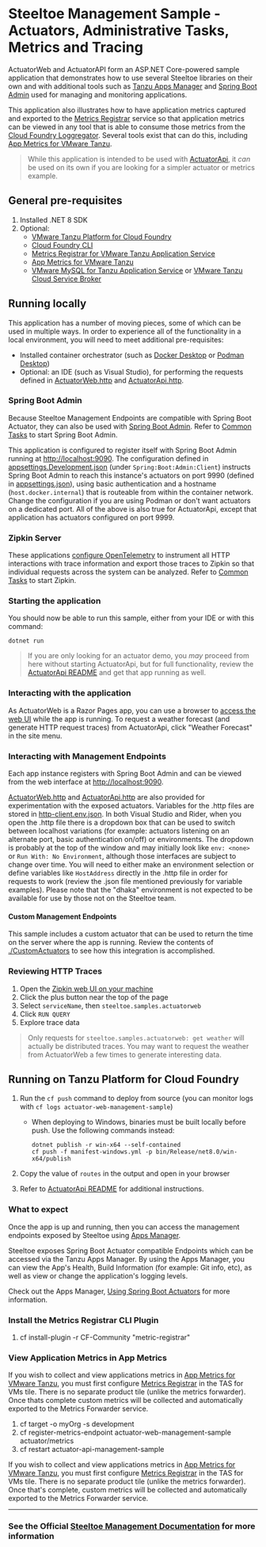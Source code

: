 ﻿# Steeltoe Management Sample - Actuators, Administrative Tasks, Metrics and Tracing

ActuatorWeb and ActuatorAPI form an ASP.NET Core-powered sample application that demonstrates how to use several
Steeltoe libraries on their own and with additional tools such
as [Tanzu Apps Manager](https://docs.vmware.com/en/VMware-Tanzu-Application-Service/6.0/tas-for-vms/console-index.html)
and [Spring Boot Admin](https://docs.spring-boot-admin.com/) used for managing and monitoring applications.

This application also illustrates how to have application metrics captured and exported to
the [Metrics Registrar](https://docs.vmware.com/en/VMware-Tanzu-Application-Service/6.0/tas-for-vms/metric-registrar-index.html)
service so that application metrics can be viewed in any tool that is able to consume those metrics from
the [Cloud Foundry Loggregator](https://github.com/cloudfoundry/loggregator-release).
Several tools exist that can do this,
including [App Metrics for VMware Tanzu](https://docs.vmware.com/en/App-Metrics-for-VMware-Tanzu/2.2/app-metrics/GUID-index.html).

> While this application is intended to be used with [ActuatorApi](../ActuatorApi/), it _can_ be used on its own if you
> are looking for a simpler actuator or metrics example.

## General pre-requisites

1. Installed .NET 8 SDK
1. Optional:
    * [VMware Tanzu Platform for Cloud Foundry](https://docs.vmware.com/en/VMware-Tanzu-Application-Service/index.html)
    * [Cloud Foundry CLI](https://docs.cloudfoundry.org/cf-cli/install-go-cli.html)
    * [Metrics Registrar for VMware Tanzu Application Service](https://docs.vmware.com/en/VMware-Tanzu-Application-Service/6.0/tas-for-vms/metric-registrar-index.html)
    * [App Metrics for VMware Tanzu](https://docs.vmware.com/en/App-Metrics-for-VMware-Tanzu/2.2/app-metrics/GUID-index.html)
    * [VMware MySQL for Tanzu Application Service](https://docs.vmware.com/en/VMware-SQL-with-MySQL-for-Tanzu-Application-Service/index.html)
    or [VMware Tanzu Cloud Service Broker](https://docs.vmware.com/en/Cloud-Service-Broker-for-VMware-Tanzu/index.html)

## Running locally

This application has a number of moving pieces, some of which can be used in multiple ways. In order to experience all
of the functionality in a local environment, you will need to meet additional pre-requisites:

* Installed container orchestrator (such as [Docker Desktop](https://www.docker.com/products/docker-desktop/)
  or [Podman Desktop](hhttps://podman-desktop.io/))
* Optional: an IDE (such as Visual Studio), for performing the requests defined
  in [ActuatorWeb.http](./ActuatorWeb.http) and [ActuatorApi.http](../ActuatorApi/ActuatorApi.http).

<!-- TODO: add OpenTelemetry content -->

### Spring Boot Admin

Because Steeltoe Management Endpoints are compatible with Spring Boot Actuator, they can also be used
with [Spring Boot Admin](https://docs.spring-boot-admin.com/). Refer
to [Common Tasks](../../../CommonTasks.md#spring-boot-admin) to start Spring Boot Admin.

This application is configured to register itself with Spring Boot Admin running at <http://localhost:9090>. The
configuration defined in [appsettings.Development.json](./appsettings.Development.json) (under
`Spring:Boot:Admin:Client`) instructs Spring Boot Admin to reach this instance's actuators on port 9990 (defined
in [appsettings.json](./appsettings.json)), using basic authentication and a hostname (`host.docker.internal`) that is
routeable from within the container network. Change the configuration if you are using Podman or don't want actuators on
a dedicated port. All of the above is also true for ActuatorApi, except that application has actuators configured on
port 9999.

### Zipkin Server

These applications [configure OpenTelemetry](./OpenTelemetryExtensions.cs) to instrument all HTTP interactions with
trace information and export those traces to Zipkin so that individual requests across the system can be analyzed. Refer
to [Common Tasks](../../../CommonTasks.md#zipkin) to start Zipkin.

<!-- ### TODO: Grafana Alloy

https://grafana.com/docs/alloy/latest/set-up/install/docker/

https://grafana.com/docs/grafana/latest/datasources/zipkin/

```
docker run --rm -it -p 12345:12345 -p 9090:9090 -v .\config.alloy:/etc/alloy/config.alloy --name grafana-alloy grafana/alloy:latest run --server.http.listen-addr=0.0.0.0:12345 /etc/alloy/config.alloy
```
-->

### Starting the application

You should now be able to run this sample, either from your IDE or with this command:

```shell
dotnet run
```

> If you are only looking for an actuator demo, you _may_ proceed from here without starting ActuatorApi, but for full
> functionality, review the [ActuatorApi README](../ActuatorApi/README.md) and get that app running as well.

### Interacting with the application

As ActuatorWeb is a Razor Pages app, you can use a browser to [access the web UI](http://localhost:5126) while the app
is running. To request a weather forecast (and generate HTTP request traces) from ActuatorApi, click "Weather Forecast"
in the site menu.

### Interacting with Management Endpoints

Each app instance registers with Spring Boot Admin and can be viewed from the web interface at <http://localhost:9090>.

[ActuatorWeb.http](./ActuatorWeb.http) and [ActuatorApi.http](../ActuatorApi/ActuatorApi.http) are also provided for
experimentation with the exposed actuators. Variables for the .http files are stored
in [http-client.env.json](./http-client.env.json). In both Visual Studio and Rider, when you open the .http file there
is a dropdown box that can be used to switch between localhost variations (for example: actuators listening on an
alternate port, basic authentication on/off) or environments. The dropdown is probably at the top of the window and may
initially look like `env: <none>` or `Run With: No Environment`, although those interfaces are subject to change over
time. You will need to either make an environment selection or define variables like `HostAddress` directly in the .http
file in order for requests to work (review the .json file mentioned previously for variable examples). Please note that
the "dhaka" environment is not expected to be available for use by those not on the Steeltoe team.

#### Custom Management Endpoints

This sample includes a custom actuator that can be used to return the time on the server where the app is running.
Review the contents of [./CustomActuators](./CustomActuators/) to see how this integration is accomplished.

### Reviewing HTTP Traces

1. Open the [Zipkin web UI on your machine](http://localhost:9411)
1. Click the plus button near the top of the page
1. Select `serviceName`, then `steeltoe.samples.actuatorweb`
1. Click `RUN QUERY`
1. Explore trace data

> Only requests for `steeltoe.samples.actuatorweb: get weather` will actually be distributed traces. You may want to
> request the weather from ActuatorWeb a few times to generate interesting data.

## Running on Tanzu Platform for Cloud Foundry

1. Run the `cf push` command to deploy from source (you can monitor logs with `cf logs actuator-web-management-sample`)
    * When deploying to Windows, binaries must be built locally before push. Use the following commands instead:

      ```shell
      dotnet publish -r win-x64 --self-contained
      cf push -f manifest-windows.yml -p bin/Release/net8.0/win-x64/publish
      ```

1. Copy the value of `routes` in the output and open in your browser
1. Refer to [ActuatorApi README](../ActuatorApi/README.md#running-on-tanzu-platform-for-cloud-foundry) for additional
   instructions.

### What to expect

Once the app is up and running, then you can access the management endpoints exposed by Steeltoe
using [Apps Manager](https://docs.vmware.com/en/VMware-Tanzu-Application-Service/6.0/tas-for-vms/manage-apps.html).

Steeltoe exposes Spring Boot Actuator compatible Endpoints which can be accessed via the Tanzu Apps Manager. By using
the Apps Manager, you can view the App's Health, Build Information (for example: Git info, etc), as well as view or
change the application's logging levels.

Check out the Apps
Manager, [Using Spring Boot Actuators](https://docs.vmware.com/en/VMware-Tanzu-Application-Service/6.0/tas-for-vms/using-actuators.html)
for more information.

### Install the Metrics Registrar CLI Plugin

1. cf install-plugin -r CF-Community "metric-registrar"

### View Application Metrics in App Metrics

If you wish to collect and view applications metrics
in [App Metrics for VMware Tanzu](https://docs.vmware.com/en/App-Metrics-for-VMware-Tanzu/index.html), you must first
configure [Metrics Registrar](https://docs.pivotal.io/platform/application-service/2-9/metric-registrar/index.html) in
the TAS for VMs tile. There is no separate product tile (unlike the metrics forwarder). Once thats complete custom
metrics will be collected and automatically exported to the Metrics Forwarder service.

1. cf target -o myOrg -s development
2. cf register-metrics-endpoint actuator-web-management-sample actuator/metrics
3. cf restart actuator-api-management-sample

If you wish to collect and view applications metrics
in [App Metrics for VMware Tanzu](https://docs.vmware.com/en/App-Metrics-for-VMware-Tanzu/index.html), you must first
configure [Metrics Registrar](https://docs.pivotal.io/platform/application-service/2-9/metric-registrar/index.html) in
the TAS for VMs tile. There is no separate product tile (unlike the metrics forwarder). Once that's complete, custom
metrics will be collected and automatically exported to the Metrics Forwarder service.

---

### See the Official [Steeltoe Management Documentation](https://docs.steeltoe.io/api/v3/management/) for more information
